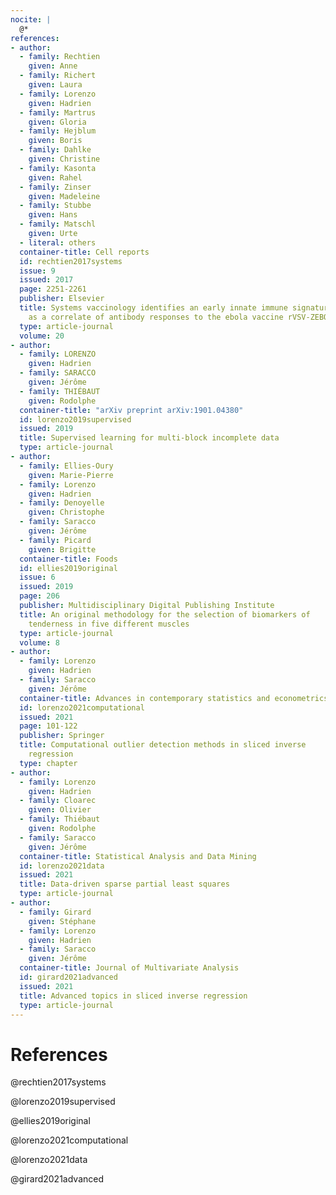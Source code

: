 ```yaml
---
nocite: |
  @*
references:
- author:
  - family: Rechtien
    given: Anne
  - family: Richert
    given: Laura
  - family: Lorenzo
    given: Hadrien
  - family: Martrus
    given: Gloria
  - family: Hejblum
    given: Boris
  - family: Dahlke
    given: Christine
  - family: Kasonta
    given: Rahel
  - family: Zinser
    given: Madeleine
  - family: Stubbe
    given: Hans
  - family: Matschl
    given: Urte
  - literal: others
  container-title: Cell reports
  id: rechtien2017systems
  issue: 9
  issued: 2017
  page: 2251-2261
  publisher: Elsevier
  title: Systems vaccinology identifies an early innate immune signature
    as a correlate of antibody responses to the ebola vaccine rVSV-ZEBOV
  type: article-journal
  volume: 20
- author:
  - family: LORENZO
    given: Hadrien
  - family: SARACCO
    given: Jérôme
  - family: THIÉBAUT
    given: Rodolphe
  container-title: "arXiv preprint arXiv:1901.04380"
  id: lorenzo2019supervised
  issued: 2019
  title: Supervised learning for multi-block incomplete data
  type: article-journal
- author:
  - family: Ellies-Oury
    given: Marie-Pierre
  - family: Lorenzo
    given: Hadrien
  - family: Denoyelle
    given: Christophe
  - family: Saracco
    given: Jérôme
  - family: Picard
    given: Brigitte
  container-title: Foods
  id: ellies2019original
  issue: 6
  issued: 2019
  page: 206
  publisher: Multidisciplinary Digital Publishing Institute
  title: An original methodology for the selection of biomarkers of
    tenderness in five different muscles
  type: article-journal
  volume: 8
- author:
  - family: Lorenzo
    given: Hadrien
  - family: Saracco
    given: Jérôme
  container-title: Advances in contemporary statistics and econometrics
  id: lorenzo2021computational
  issued: 2021
  page: 101-122
  publisher: Springer
  title: Computational outlier detection methods in sliced inverse
    regression
  type: chapter
- author:
  - family: Lorenzo
    given: Hadrien
  - family: Cloarec
    given: Olivier
  - family: Thiébaut
    given: Rodolphe
  - family: Saracco
    given: Jérôme
  container-title: Statistical Analysis and Data Mining
  id: lorenzo2021data
  issued: 2021
  title: Data-driven sparse partial least squares
  type: article-journal
- author:
  - family: Girard
    given: Stéphane
  - family: Lorenzo
    given: Hadrien
  - family: Saracco
    given: Jérôme
  container-title: Journal of Multivariate Analysis
  id: girard2021advanced
  issued: 2021
  title: Advanced topics in sliced inverse regression
  type: article-journal
---
```


# References

@rechtien2017systems


@lorenzo2019supervised

@ellies2019original

@lorenzo2021computational

@lorenzo2021data

@girard2021advanced
